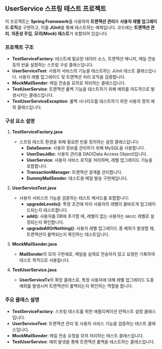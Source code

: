 ## UserService 스프링 테스트 프로젝트

이 프로젝트는 **Spring Framework**를 사용하여 **트랜잭션 관리**와 **사용자 레벨 업그레이드 로직**을 구현하고, 이를 **JUnit**을 통해 테스트하는 예제입니다. 코드에는 **트랜잭션 관리**, **의존성 주입**, **모의(Mock) 테스트**가 포함되어 있습니다.

### 프로젝트 구조

- **TestServiceFactory**: 테스트에 필요한 데이터 소스, 트랜잭션 매니저, 메일 전송 등의 빈을 설정하는 스프링 구성 클래스입니다.
- **UserServiceTest**: 사용자 서비스의 기능을 테스트하는 JUnit 테스트 클래스입니다. 사용자 레벨 업그레이드 및 트랜잭션 처리 로직을 검증합니다.
- **MockMailSender**: 메일 전송을 모의로 처리하는 클래스입니다.
- **TestUserService**: 트랜잭션 롤백 기능을 테스트하기 위해 예외를 의도적으로 발생시키는 클래스입니다.
- **TestUserServiceException**: 롤백 시나리오를 테스트하기 위한 사용자 정의 예외 클래스입니다.

### 구성 요소 설명

1. **TestServiceFactory.java**
   - 스프링 테스트 환경을 위해 필요한 빈을 정의하는 설정 클래스입니다:
     - **DataSource**: 사용자 정보를 관리하기 위해 MySQL을 사용합니다.
     - **UserDaoJdbc**: 사용자 관리용 DAO(Data Access Object)입니다.
     - **UserService**: 사용자 서비스 로직을 처리하며, 레벨 업그레이드 기능을 포함합니다.
     - **TransactionManager**: 트랜잭션 경계를 관리합니다.
     - **DummyMailSender**: 테스트용 메일 발송 구현체입니다.

2. **UserServiceTest.java**
   - 사용자 서비스의 기능을 검증하는 테스트 메서드를 포함합니다:
     - **upgradeLevels()**: 특정 조건에 따라 사용자의 레벨이 올바르게 업그레이드되는지 테스트합니다.
     - **add()**: 사용자를 DB에 추가할 때, 레벨이 없는 사용자는 `BASIC` 레벨로 설정되는지 확인합니다.
     - **upgradeAllOrNothing()**: 사용자 레벨 업그레이드 중 예외가 발생할 때, 트랜잭션이 롤백되는지 확인하는 테스트입니다.

3. **MockMailSender.java**
   - **MailSender**의 모의 구현체로, 메일을 실제로 전송하지 않고 요청만 기록하여 테스트 목적으로 사용됩니다.

4. **TestUserService.java**
   - **UserServiceTx**의 확장 클래스로, 특정 사용자에 대해 레벨 업그레이드 도중 예외를 발생시켜 트랜잭션이 롤백되는지 확인하는 역할을 합니다.

### 주요 클래스 설명

- **TestServiceFactory**: 스프링 테스트를 위한 애플리케이션 컨텍스트 설정 클래스입니다.
- **UserServiceTest**: 트랜잭션 관리 및 사용자 서비스 기능을 검증하는 테스트 클래스입니다.
- **MockMailSender**: 메일 전송 요청을 모의 처리하는 테스트 클래스입니다.
- **TestUserService**: 예외 발생을 통해 트랜잭션 롤백을 테스트하는 클래스입니다.
